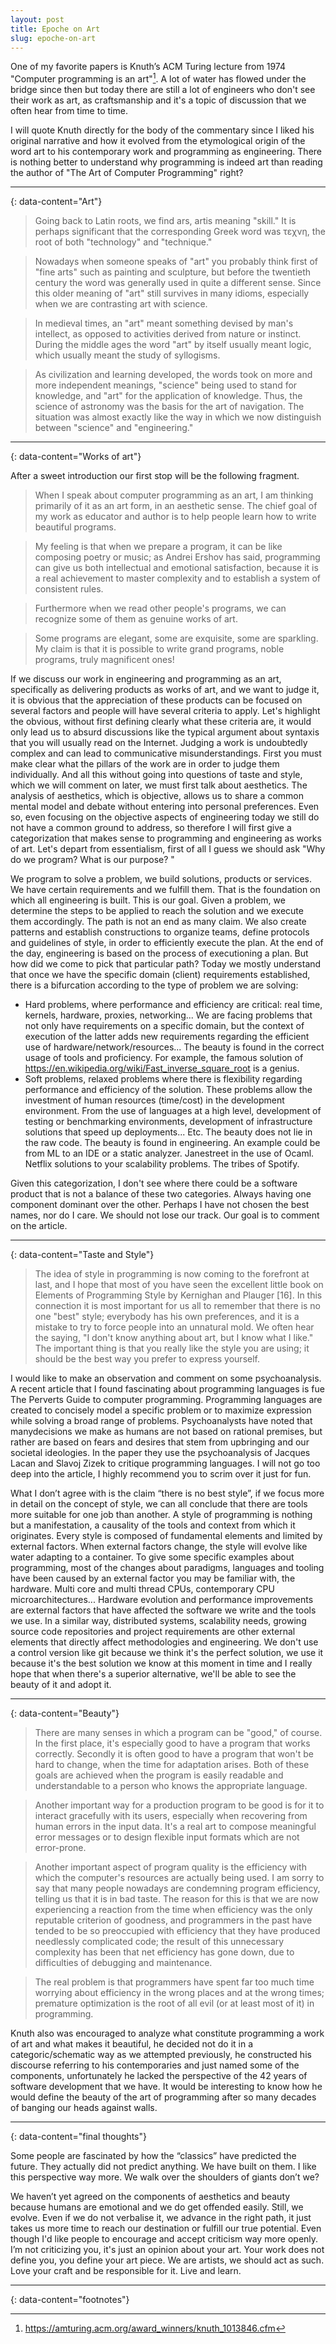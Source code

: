 ```yaml
---
layout: post
title: Epoche on Art
slug: epoche-on-art 
---
```


One of my favorite papers is Knuth’s ACM Turing lecture from 1974 "Computer programming is an art"[^1]. A lot of water has flowed under the bridge since then but today there are still a lot of engineers who don't see their work as art, as craftsmanship and it's a topic of discussion that we often hear from time to time.

I will quote Knuth directly for the body of the commentary since I liked his original narrative and how it evolved from the etymological origin of the word art to his contemporary work and programming as engineering. There is nothing better to understand why programming is indeed art than reading the author of "The Art of Computer Programming" right?

---
{: data-content="Art"}

> Going back to Latin roots, we find ars, artis meaning "skill." It is perhaps significant that the corresponding Greek word was τεχνη, the root of both "technology" and "technique."

> Nowadays when someone speaks of "art" you probably think first of "fine arts" such as painting and sculpture, but before the twentieth century the word was generally used in quite a different sense. Since this older meaning of "art" still survives in many idioms, especially when we are contrasting art with science.

> In medieval times, an "art" meant something devised by man's intellect, as opposed to activities derived from nature or instinct. During the middle ages the word "art" by itself usually meant logic, which usually meant the study of syllogisms.

> As civilization and learning developed, the words took on more and more independent meanings, "science" being used to stand for knowledge, and "art" for the application of knowledge. Thus, the science of astronomy was the basis for the art of navigation. The situation was almost exactly like the way in which we now distinguish between "science" and "engineering."

---
{: data-content="Works of art"}

After a sweet introduction our first stop will be the following fragment.

> When I speak about computer programming as an art, I am thinking primarily of it as an art form, in an aesthetic sense. The chief goal of my work as educator and author is to help people learn how to write beautiful programs. 

> My feeling is that when we prepare a program, it can be like composing poetry or music; as Andrei Ershov has said, programming can give us both intellectual and emotional satisfaction, because it is a real achievement to master complexity and to establish a system of consistent rules.

> Furthermore when we read other people's programs, we can recognize some of them as genuine works of art. 

> Some programs are elegant, some are exquisite, some are sparkling. My claim is that it is possible to write grand programs, noble programs, truly magnificent ones!


If we discuss our work in engineering and programming as an art, specifically as delivering products as works of art, and we want to judge it, it is obvious that the appreciation of these products can be focused on several factors and people will have several criteria to apply. Let's highlight the obvious, without first defining clearly what these criteria are, it would only lead us to absurd discussions like the typical argument about syntaxis that you will usually read on the Internet. Judging a work is undoubtedly complex and can lead to communicative misunderstandings. First you must make clear what the pillars of the work are in order to judge them individually. And all this without going into questions of taste and style, which we will comment on later, we must first talk about aesthetics. The analysis of aesthetics, which is objective, allows us to share a common mental model and debate without entering into personal preferences. Even so, even focusing on the objective aspects of engineering today we still do not have a common ground to address, so therefore I will first give a categorization that makes sense to programming and engineering as works of art. Let's depart from essentialism, first of all I guess we should ask "Why do we program? What is our purpose? "

We program to solve a problem, we build solutions, products or services. We have certain requirements and we fulfill them. That is the foundation on which all engineering is built. This is our goal. Given a problem, we determine the steps to be applied to reach the solution and we execute them accordingly. The path is not an end as many claim. We also create patterns and establish constructions to organize teams, define protocols and guidelines of style, in order to efficiently execute the plan. At the end of the day, engineering is based on the process of executioning a plan. But how did we come to pick that particular path? Today we mostly understand that once we have the specific domain (client) requirements established, there is a bifurcation according to the type of problem we are solving:

- Hard problems, where performance and efficiency are critical: real time, kernels, hardware, proxies, networking... We are facing problems that not only have requirements on a specific domain, but the context of execution of the latter adds new requirements regarding the efficient use of hardware/network/resources... The beauty is found in the correct usage of tools and proficiency. For example, the famous solution of https://en.wikipedia.org/wiki/Fast_inverse_square_root is a genius.
- Soft problems, relaxed problems where there is flexibility regarding performance and efficiency of the solution. These problems allow the investment of human resources (time/cost) in the development environment. From the use of languages at a high level, development of testing or benchmarking environments, development of infrastructure solutions that speed up deployments... Etc. The beauty does not lie in the raw code. The beauty is found in engineering. An example could be from ML to an IDE or a static analyzer. Janestreet in the use of Ocaml. Netflix solutions to your scalability problems. The tribes of Spotify.

Given this categorization, I don't see where there could be a software product that is not a balance of these two categories. Always having one component dominant over the other. Perhaps I have not chosen the best names, nor do I care. We should not lose our track. Our goal is to comment on the article.


---
{: data-content="Taste and Style"}

> The idea of style in programming is now coming to the forefront at last, and I hope that most of you have seen the excellent little book on Elements of Programming Style by Kernighan and Plauger [16]. In this connection it is most important for us all to remember that there is no one "best" style; everybody has his own preferences, and it is a mistake to try to force people into an unnatural mold. We often hear the saying, "I don't know anything about art, but I know what I like." The important thing is that you really like the style you are using; it should be the best way you prefer to express yourself.

I would like to make an observation and comment on some psychoanalysis. A recent article that I found fascinating about programming languages is fue The Perverts Guide to computer programming. Programming languages are created to concisely model a specific problem or to maximize expression while solving a broad range of problems. Psychoanalysts have noted that manydecisions we make as humans are not based on rational premises, but rather are based on fears and desires that stem from upbringing and our societal ideologies. In the paper they use the psychoanalysis of Jacques Lacan and Slavoj Zizek to critique programming languages. I will not go too deep into the article, I highly recommend you to scrim over it just for fun.

What I don’t agree with is the claim “there is no best style”, if we focus more in detail on the concept of style, we can all conclude that there are tools more suitable for one job than another. A style of programming is nothing but a manifestation, a causality of the tools and context from which it originates. Every style is composed of fundamental elements and limited by external factors. When external factors change, the style will evolve like water adapting to a container. To give some specific examples about programming, most of the changes about paradigms, languages and tooling have been caused by an external factor you may be familiar with, the hardware. Multi core and multi thread CPUs, contemporary CPU microarchitectures... Hardware evolution and performance improvements are external factors that have affected the software we write and the tools we use. In a similar way, distributed systems, scalability needs, growing source code repositories and project requirements are other external elements that directly affect methodologies and engineering. We don't use a control version like git because we think it's the perfect solution, we use it because it's the best solution we know at this moment in time and I really hope that when there's a superior alternative, we'll be able to see the beauty of it and adopt it.


---
{: data-content="Beauty"}

> There are many senses in which a program can be "good," of course. In the first place, it's especially good to have a program that works correctly. Secondly it is often good to have a program that won't be hard to change, when the time for adaptation arises. Both of these goals are achieved when the program is easily readable and understandable to a person who knows the appropriate language.

> Another important way for a production program to be good is for it to interact gracefully with its users, especially when recovering from human errors in the input data. It's a real art to compose meaningful error messages or to design flexible input formats which are not error-prone.

> Another important aspect of program quality is the efficiency with which the computer's resources are actually being used. I am sorry to say that many people nowadays are condemning program efficiency, telling us that it is in bad taste. The reason for this is that we are now experiencing a reaction from the time when efficiency was the only reputable criterion of goodness, and programmers in the past have tended to be so preoccupied with efficiency that they have produced needlessly complicated code; the result of this unnecessary complexity has been that net efficiency has gone down, due to difficulties of debugging and maintenance.

> The real problem is that programmers have spent far too much time worrying about efficiency in the wrong places and at the wrong times; premature optimization is the root of all evil (or at least most of it) in programming.

Knuth also was encouraged to analyze what constitute programming a work of art and what makes it beautiful, he decided not do it in a categoric/schematic way as we attempted previously, he constructed his discourse referring to his contemporaries and just named some of the components, unfortunately he lacked the perspective of the 42 years of software development that we have. It would be interesting to know how he would define the beauty of the art of programming after so many decades of banging our heads against walls.

---
{: data-content="final thoughts"}

Some people are fascinated by how the “classics” have predicted the future. They actually did not predict anything. We have built on them. I like this perspective way more. We walk over the shoulders of giants don’t we?

We haven’t yet agreed on the components of aesthetics and beauty because humans are emotional and we do get offended easily. Still, we evolve. Even if we do not verbalise it, we advance in the right path, it just takes us more time to reach our destination or fulfill our true potential. Even though I'd like people to encourage and accept criticism way more openly. I’m not criticizing you, it's just an opinion about your art. Your work does not define you, you define your art piece. We are artists, we should act as such. Love your craft and be responsible for it. Live and learn. 


---
{: data-content="footnotes"}

[^1]: https://amturing.acm.org/award_winners/knuth_1013846.cfm